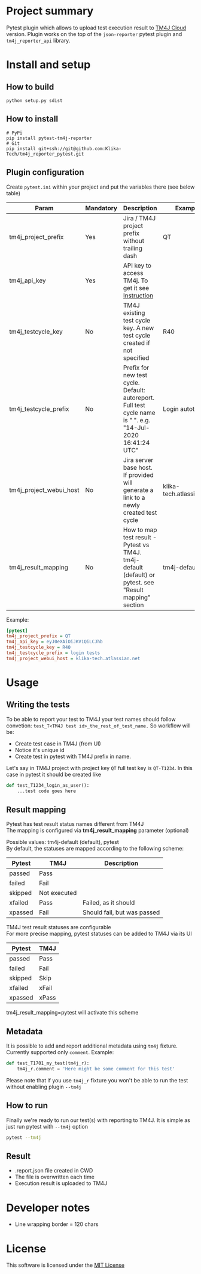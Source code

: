 # Project summary
Pytest plugin which allows to upload test execution result to [TM4J Cloud](https://support.smartbear.com/tm4j-cloud/docs/index.html) version. Plugin works on the top of the `json-reporter` pytest plugin and `tm4j_reporter_api` library.


# Install and setup
## How to build
    python setup.py sdist

## How to install
    # PyPi
    pip install pytest-tm4j-reporter
    # Git
    pip install git+ssh://git@github.com:Klika-Tech/tm4j_reporter_pytest.git

## Plugin configuration

Create `pytest.ini` within your project and put the variables there (see below table)

| Param                   | Mandatory | Description                                                                                                                                            | Example                  |
|-------------------------|-----------|--------------------------------------------------------------------------------------------------------------------------------------------------------|--------------------------|
| tm4j_project_prefix     | Yes       | Jira / TM4J project prefix without trailing dash                                                                                                       | QT                       |
| tm4j_api_key            | Yes       | API key to access TM4j. To get it see  [Instruction](https://support.smartbear.com/tm4j-cloud/docs/api-and-test-automation/generating-access-keys.html)|                          |
| tm4j_testcycle_key      | No        | TM4J existing test cycle key. A new test cycle created if not specified                                                                                | R40                      |
| tm4j_testcycle_prefix   | No        | Prefix for new test cycle. Default: autoreport. Full test cycle name is "<prefix> <day-month-year hh:mm:ss UTC>". e.g. "14-Jul-2020 16:41:24 UTC"      | Login autotests          |
| tm4j_project_webui_host | No        | Jira server base host. If provided will generate a link to a newly created test cycle                                                                  | klika-tech.atlassian.net |
| tm4j_result_mapping     | No        | How to map test result - Pytest vs TM4J. tm4j-default (default) or pytest. see "Result mapping" section                                                | tm4j-default             |

Example:

```ini
[pytest]
tm4j_project_prefix = QT
tm4j_api_key = eyJ0eXAiOiJKV1QiLCJhb
tm4j_testcycle_key = R40
tm4j_testcycle_prefix = login tests
tm4j_project_webui_host = klika-tech.atlassian.net
```

# Usage

## Writing the tests
To be able to report your test to TM4J your test names should follow convetion: `test_T<TM4J test id>_the_rest_of_test_name.`
So workflow will be:
*  Create test case in TM4J (from UI)
*  Notice it's unique id
*  Create test in pytest with TM4J prefix in name.

Let's say in TM4J project with project key `QT` full test key is `QT-T1234`. In this case in pytest it should be created like

```python
def test_T1234_login_as_user():
    ...test code goes here
```

## Result mapping
Pytest has test result status names different from TM4J  
The mapping is configured via **tm4j_result_mapping** parameter (optional)  

Possible values: tm4j-default (default), pytest  
By default, the statuses are mapped according to the following scheme:  

 Pytest   | TM4J         | Description
 ---------|--------------|-------------
 passed   | Pass         | 
 failed   | Fail         |
 skipped  | Not executed |
 xfailed  | Pass         | Failed, as it should
 xpassed  | Fail         | Should fail, but was passed

TM4J test result statuses are configurable  
For more precise mapping, pytest statuses can be added to TM4J via its UI

 Pytest   | TM4J
 ---------|------
 passed   | Pass 
 failed   | Fail
 skipped  | Skip
 xfailed  | xFail
 xpassed  | xPass

tm4j_result_mapping=pytest will activate this scheme  

## Metadata
It is possible to add and report additional metadata using `tm4j` fixture. Currently supported only `comment`. Example:

```python
def test_T1701_my_test(tm4j_r):
    tm4j_r.comment = 'Here might be some comment for this test'

```
Please note that if you use `tm4j_r` fixture you won't be able to run the test without enabling plugin `--tm4j`

## How to run
Finally we're ready to run our test(s) with reporting to TM4J. It is simple as just run pytest with `--tm4j` option

```bash
pytest --tm4j
```

## Result
* .report.json file created in CWD
* The file is overwritten each time
* Execution result is uploaded to TM4J

# Developer notes
* Line wrapping border = 120 chars

# License
This software is licensed under the [MIT License](http://en.wikipedia.org/wiki/MIT_License)
